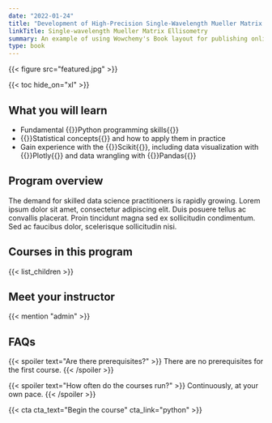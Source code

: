 ```yaml
---
date: "2022-01-24"
title: "Development of High-Precision Single-Wavelength Mueller Matrix Ellipsometer System for IC Manufacturing"
linkTitle: Single-wavelength Mueller Matrix Ellisometry
summary: An example of using Wowchemy's Book layout for publishing online courses.
type: book
---
```


{{< figure src="featured.jpg" >}}

{{< toc hide_on="xl" >}}

## What you will learn

-   Fundamental {{<hl>}}Python programming skills{{</hl>}}
-   {{<hl>}}Statistical concepts{{</hl>}} and how to apply them in practice
-   Gain experience with the {{<hl>}}Scikit{{</hl>}}, including data visualization with {{<hl>}}Plotly{{</hl>}} and data wrangling with {{<hl>}}Pandas{{</hl>}}

## Program overview

The demand for skilled data science practitioners is rapidly growing. Lorem ipsum dolor sit amet, consectetur adipiscing elit. Duis posuere tellus ac convallis placerat. Proin tincidunt magna sed ex sollicitudin condimentum. Sed ac faucibus dolor, scelerisque sollicitudin nisi.

## Courses in this program

{{< list_children >}}

## Meet your instructor

{{< mention "admin" >}}

## FAQs

{{< spoiler text="Are there prerequisites?" >}}
There are no prerequisites for the first course.
{{< /spoiler >}}

{{< spoiler text="How often do the courses run?" >}}
Continuously, at your own pace.
{{< /spoiler >}}

{{< cta cta_text="Begin the course" cta_link="python" >}}
